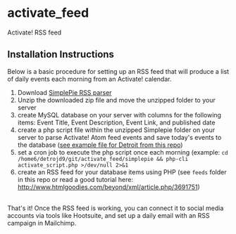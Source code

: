 # activate_feed
Activate! RSS feed

## Installation Instructions

Below is a basic procedure for setting up an RSS feed that will produce a list of daily events each morning from an Activate! calendar.
<ol>
	<li>Download <a href="http://simplepie.org/downloads/" target="_blank">SimplePie RSS parser</a></li>
	<li>Unzip the downloaded zip file and move the unzipped folder to your server</li>
	<li>create MySQL database on your server with columns for the following items: Event Title, Event Description, Event Link, and published date</li>
	<li>create a php script file within the unzipped Simplepie folder on your server to parse Activate! Atom feed events and save today's events to the database (<a href="https://github.com/richs5812/activate_feed/blob/master/simplepie/activate_script.php" target="_blank">see example file for Detroit from this repo</a>)</li>
	<li>set a cron job to execute the php script once each morning (example: <code>cd /home6/detrojd9/git/activate_feed/simplepie && php-cli activate_script.php >/dev/null 2>&1</code></li>
	<li>create an RSS feed for your database items using PHP (see <code>feeds</code> folder in this repo or read a good tutorial here: <a href="http://www.htmlgoodies.com/beyond/xml/article.php/3691751" target="_blank">http://www.htmlgoodies.com/beyond/xml/article.php/3691751</a>)</li>
</ol>
<br />
That's it! Once the RSS feed is working, you can connect it to social media accounts via tools like Hootsuite, and set up a daily email with an RSS campaign in Mailchimp.
